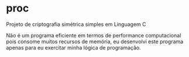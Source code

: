 # proc

Projeto de criptografia simétrica simples em Linguagem C

Não é um programa eficiente em termos de performance computacional pois consome muitos recursos de memória, eu desenvolvi este programa apenas para eu exercitar minha lógica de programação.
